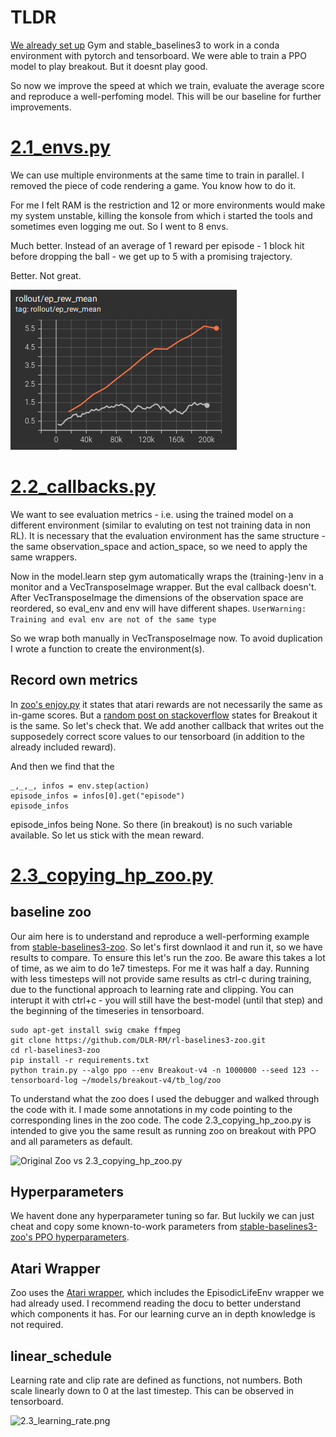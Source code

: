 
# TLDR

[We already set up](../1_gym) Gym and stable_baselines3 to work in a conda environment with pytorch and tensorboard. We were able to train a PPO model to play breakout. But it doesnt play good.

So now we improve the speed at which we train, evaluate the average score and reproduce a well-perfoming model. This will be our baseline for further improvements.


# [2.1_envs.py](./2.1_envs.py)
We can use multiple environments at the same time to train in parallel. I removed the piece of code rendering a game. You know how to do it.

For me I felt RAM is the restriction and 12 or more environments would make my system unstable, killing the konsole from which i started the tools and sometimes even logging me out. So I went to 8 envs.

Much better. Instead of an average of 1 reward per episode - 1 block hit before dropping the ball - we get up to 5 with a promising trajectory.

Better. Not great.

![2.1v1.3r_ep_rew_mean.png](../pictures/2.1v1.3r_ep_rew_mean.png?raw=true)

# [2.2_callbacks.py](./2.2_callbacks.py)
We want to see evaluation metrics - i.e. using the trained model on a different environment (similar to evaluting on test not training data in non RL). It is necessary that the evaluation environment has the same structure - the same observation_space and action_space, so we need to apply the same wrappers.

Now in the model.learn step gym automatically wraps the (training-)env in a monitor and a VecTransposeImage wrapper. But the eval callback doesn't. After VecTransposeImage the dimensions of the observation space are reordered, so eval_env and env will have different shapes.
```UserWarning: Training and eval env are not of the same type```

So we wrap both manually in VecTransposeImage now. To avoid duplication I wrote a function to create the environment(s).


## Record own metrics
In [zoo's enjoy.py](https://github.com/DLR-RM/rl-baselines3-zoo/blob/master/enjoy.py#L179) it states that atari rewards are not necessarily the same as in-game scores. But a [random post on stackoverflow](https://stackoverflow.com/questions/58678710/atari-score-vs-reward-in-rllib-dqn-implementation) states for Breakout it is the same. So let's check that. We add another callback that writes out the supposedely correct score values to our tensorboard (in addition to the already included reward).

And then we find that the
```
_,_,_, infos = env.step(action)
episode_infos = infos[0].get("episode")
episode_infos
```
episode_infos being None. So there (in breakout) is no such variable available. So let us stick with the mean reward.

# [2.3_copying_hp_zoo.py](./2.3_copying_hp_zoo.py)

## baseline zoo
Our aim here is to understand and reproduce a well-performing example from [stable-baselines3-zoo](https://github.com/DLR-RM/rl-baselines3-zoo/). So let's first downlaod it and run it, so we have results to compare. To ensure this let's run the zoo. Be aware this takes a lot of time, as we aim to do 1e7 timesteps. For me it was half a day. Running with less timesteps will not provide same results as ctrl-c during training, due to the functional approach to learning rate and clipping. You can interupt it with ctrl+c - you will still have the best-model (until that step) and the beginning of the timeseries in tensorboard.

```
sudo apt-get install swig cmake ffmpeg
git clone https://github.com/DLR-RM/rl-baselines3-zoo.git
cd rl-baselines3-zoo
pip install -r requirements.txt
python train.py --algo ppo --env Breakout-v4 -n 1000000 --seed 123 --tensorboard-log ~/models/breakout-v4/tb_log/zoo
```

To understand what the zoo does I used the debugger and walked through the code with it. I made some annotations in my code pointing to the corresponding lines in the zoo code. The code 2.3_copying_hp_zoo.py is intended to give you the same result as running zoo on breakout with PPO and all parameters as default.

![Original Zoo vs 2.3_copying_hp_zoo.py](../pictures/2.3_zoo_vs_copied.png?raw=true)

## Hyperparameters
We havent done any hyperparameter tuning so far. But luckily we can just cheat and copy some known-to-work parameters from [stable-baselines3-zoo's PPO hyperparameters](https://github.com/DLR-RM/rl-baselines3-zoo/blob/master/hyperparams/ppo.yml).

## Atari Wrapper
Zoo uses the [Atari wrapper](https://stable-baselines3.readthedocs.io/en/master/common/atari_wrappers.html), which includes the EpisodicLifeEnv wrapper we had already used. I recommend reading the docu to better understand which components it has. For our learning curve an in depth knowledge is not required.

## linear_schedule
Learning rate and clip rate are defined as functions, not numbers. Both scale linearly down to 0 at the last timestep. This can be observed in tensorboard.

![2.3_learning_rate.png](../pictures/2.3_learning_rate.png?raw=true)



